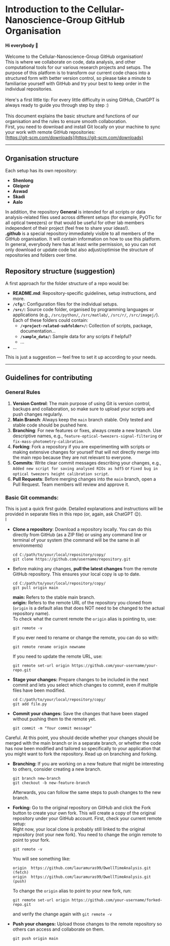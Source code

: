# Introduction to the Cellular-Nanoscience-Group GitHub Organisation
#### Hi everybody 👋
Welcome to the Cellular-Nanoscience-Group GitHub organisation! 
<br>This is where we collaborate on code, data analysis, and other computational tools for our various research projects and setups.
The purpose of this platform is to transform our current code chaos into a structured form with better version control, 
so please take a minute to familiarise yourself with GitHub and try your best to keep order in the individual repositories.
<br><br>Here's a first little tip: For every little difficulty in using GitHub, ChatGPT is always ready to guide you through step by step :)
<br><br>This document explains the basic structure and functions of our organisation and the rules to ensure smooth collaboration. 
<br>First, you need to download and install Git locally on your machine to sync your work with remote GitHub repositories: 
<br>[https://git-scm.com/downloads](https://git-scm.com/downloads)

---

## Organisation structure 
Each setup has its own repository: 
- **Shenlong** 
- **Gleipnir** 
- **Aswad** 
- **Skadi**
- **Aalo**

In addition, the repository **General** is intended for all scripts or data analysis-related files used across different setups (for example, PyOTic for all optical tweezers)
or that would be useful for other lab members independent of their project (feel free to share your ideas!).
<br>**.github** is a special repository immediately visible to all members of the GitHub organisation. It will contain information on how to use this platform.
<br>In general, everybody here has at least write permission, so you can not only download or update code but also adjust/optimise the structure of repositories and folders over time.

## Repository structure (suggestion)
A first approach for the folder structure of a repo would be:
- **README.md**: Repository-specific guidelines, setup instructions, and more.
- **`/cfg/`:** Configuration files for the individual setups.
- **`/src/`:** Source code folder, organised by programming languages or applications (e.g., `/src/python/`, `/src/matlab/`, `/src/r/`, `/src/imagej/`).
  <br>Each of these folders could contain:
  - **`/<project-related-subfolder>/`:** Collection of scripts, package, documentation...
  - **`/sample_data/`:** Sample data for any scripts if helpful?
  - ...
- ...

This is just a suggestion — feel free to set it up according to your needs. 

---
## Guidelines for contributing
### General Rules
1. **Version Control**: The main purpose of using Git is version control, backups and collaboration, so make sure to upload your scripts and push changes regularly.
2. **Main Branch**: Always keep the `main` branch stable. Only tested and stable code should be pushed here.
3. **Branching**: For new features or fixes, always create a new branch. Use descriptive names, e.g., `feature-optical-tweezers-signal-filtering` or `fix-mass-photometry-calibration`.
4. **Forking**: Fork a repository if you are experimenting with scripts or making extensive changes for yourself that will not directly merge into the main repo because they are not relevant to everyone.
5. **Commits**: Write clear commit messages describing your changes, e.g., `Added new script for saving analysed RIOs as hdf5` or `Fixed bug in optical tweezers height calibration script`.
6. **Pull Requests**: Before merging changes into the `main` branch, open a Pull Request. Team members will review and approve it.

### Basic Git commands:
This is just a quick first guide. Detailed explanations and instructions will be provided in separate files in this repo (or, again, ask ChatGPT 😉).
<br> I
- **Clone a repository**: Download a repository locally. You can do this directly from GitHub (as a ZIP file) or using any command line or terminal of your system (the command will be the same in all environments)
  ```
  cd C:/path/to/your/local/repository/copy/
  git clone https://github.com/username/repository.git
  ```
- Before making any changes, **pull the latest changes** from the remote GitHub repository. This ensures your local copy is up to date.
  ```
  cd C:/path/to/your/local/repository/copy/
  git pull origin main
  ```
  **main:** Refers to the stable main branch.
  <br>**origin:** Refers to the remote URL of the repository you cloned from (`origin` is a default alias that does NOT need to be changed to the actual repository  name).
  <br>To check what the current remote the `origin` alias is pointing to, use:
  ```
  git remote -v
  ```
  If you ever need to rename or change the remote, you can do so with:
  ```
  git remote rename origin newname
  ```
  If you need to update the remote URL, use:

  ```
  git remote set-url origin https://github.com/your-username/your-repo.git
  ```
- **Stage your changes:** Prepare changes to be included in the next commit and lets you select which changes to commit, even if multiple files have been modified.
  ```
  cd C:/path/to/your/local/repository/copy/
  git add file.py
  ```
- **Commit your changes:** Save the changes that have been staged without pushing them to the remote yet.
  ```
  git commit -m "Your commit message"
  ```
Careful. At this point, you should decide whether your changes should be merged with the main branch or in a separate branch, or whether the code has now been modified and tailored so specifically to your application that you might want to fork the repository. Read up on branching and forking.

- **Branching:** If you are working on a new feature that might be interesting to others, consider creating a new branch.
  ```
  git branch new-branch
  git checkout -b new-feature-branch
  ```
  Afterwards, you can follow the same steps to push changes to the new branch.

- **Forking:** Go to the original repository on GitHub and click the Fork button to create your own fork. This will create a copy of the original repository under your GitHub account. First, check your current remote setup:
  <br>Right now, your local clone is probably still linked to the original repository (not your new fork). You need to change the origin remote to point to your fork. 
    ```
  git remote -v
  ```
  You will see something like:
  ```
  origin  https://github.com/lauramuras99/DwellTimeAnalysis.git (fetch)
  origin  https://github.com/lauramuras99/DwellTimeAnalysis.git (push)
  ```
  To change the `origin` alias to point to your new fork, run:
  ```
  git remote set-url origin https://github.com/your-username/forked-repo.git
  ```
  and verify the change again with `git remote -v`

- **Push your changes:** Upload those changes to the remote repository so others can access and collaborate on them.
  ```
  git push origin main
  ```
